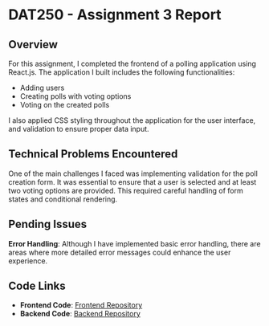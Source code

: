 # DAT250 - Assignment 3 Report

## Overview

For this assignment, I completed the frontend of a polling application using React.js. The application I built includes the following functionalities:
- Adding users
- Creating polls with voting options
- Voting on the created polls

I also applied CSS styling throughout the application for the user interface, and validation to ensure proper data input.

## Technical Problems Encountered

One of the main challenges I faced was implementing validation for the poll creation form. It was essential to ensure that a user is selected and at least two voting options are provided. This required careful handling of form states and conditional rendering.

## Pending Issues

**Error Handling**: Although I have implemented basic error handling, there are areas where more detailed error messages could enhance the user experience.

## Code Links

- **Frontend Code**: [Frontend Repository](https://github.com/magddzi881/250-lab3)
- **Backend Code**: [Backend Repository](https://github.com/magddzi881/250-lab2)
